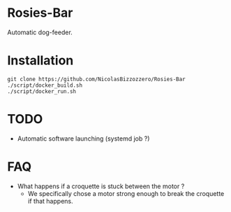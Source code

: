# Rosies-Bar
Automatic dog-feeder.


# Installation
```shell
git clone https://github.com/NicolasBizzozzero/Rosies-Bar
./script/docker_build.sh
./script/docker_run.sh
```


# TODO
* Automatic software launching (systemd job ?)


# FAQ
* What happens if a croquette is stuck between the motor ?
  * We specifically chose a motor strong enough to break the croquette if that happens.


